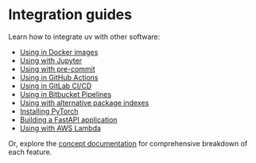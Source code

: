 # Integration guides

Learn how to integrate uv with other software:

- [Using in Docker images](./docker.md)
- [Using with Jupyter](./jupyter.md)
- [Using with pre-commit](./pre-commit.md)
- [Using in GitHub Actions](./github.md)
- [Using in GitLab CI/CD](./gitlab.md)
- [Using in Bitbucket Pipelines](./bitbucket.md)
- [Using with alternative package indexes](./alternative-indexes.md)
- [Installing PyTorch](./pytorch.md)
- [Building a FastAPI application](./fastapi.md)
- [Using with AWS Lambda](./aws-lambda.md)

Or, explore the [concept documentation](../../concepts/index.md) for comprehensive breakdown of each
feature.
